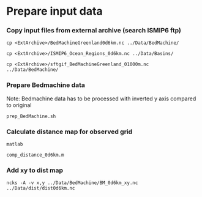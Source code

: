 # Prepare input data 

### Copy input files from external archive (search ISMIP6 ftp)
```cp <ExtArchive>/BedMachineGreenland0d6km.nc ../Data/BedMachine/```

```cp <ExtArchive>/ISMIP6_Ocean_Regions_0d6km.nc ../Data/Basins/```

```cp <ExtArchive>/sftgif_BedMachineGreenland_01000m.nc ../Data/BedMachine/```

### Prepare Bedmachine data
Note: Bedmachine data has to be processed with inverted y axis compared to original

`prep_BedMachine.sh`

### Calculate distance map for observed grid

`matlab`

`comp_distance_0d6km.m`

### Add xy to dist map
`ncks -A -v x,y ../Data/BedMachine/BM_0d6km_xy.nc ../Data/dist/dist0d6km.nc`
